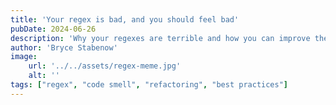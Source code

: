 ```yaml
---
title: 'Your regex is bad, and you should feel bad'
pubDate: 2024-06-26
description: 'Why your regexes are terrible and how you can improve them'
author: 'Bryce Stabenow'
image:
    url: '../../assets/regex-meme.jpg'
    alt: ''
tags: ["regex", "code smell", "refactoring", "best practices"]
---
```


